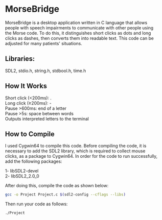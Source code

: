 # MorseBridge
MorseBridge is a desktop application written in C language that allows people with speech impairments to communicate with other people using the Morse code. To do this, it distinguishes short clicks as dots and long clicks as dashes, then converts them into readable text. This code can be adjusted for many patients' situations.

## Libraries:
SDL2, stdio.h, string.h, stdbool.h, time.h

## How It Works
Short click (<200ms): .  
Long click (≥200ms): -  
Pause >600ms: end of a letter  
Pause >5s: space between words  
Outputs interpreted letters to the terminal  

## How to Compile  
I used Cygwin64 to compile this code. Before compiling the code, it is necessary to add the SDL2 library, which is required to collect mouse clicks, as a package to Cygwin64. In order for the code to run successfully, add the following packages:  

1- libSDL2-devel  
2- libSDL2_2.0_0  

After doing this, compile the code as shown below:
```sh
gcc -o Project Project.c $(sdl2-config --cflags --libs)  
```
Then run your code as follows:  
```sh
./Project  
```

